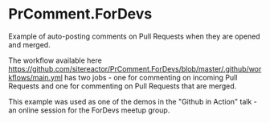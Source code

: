 # PrComment.ForDevs
Example of auto-posting comments on Pull Requests when they are opened and merged.

The workflow available here https://github.com/sitereactor/PrComment.ForDevs/blob/master/.github/workflows/main.yml has two jobs - one for commenting on incoming Pull Requests and one for commenting on Pull Requests that are merged.

This example was used as one of the demos in the "Github in Action" talk - an online session for the ForDevs meetup group.
